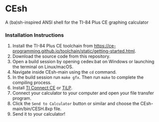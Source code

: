 # CEsh
A (ba)sh-inspired ANSI shell for the TI-84 Plus CE graphing calculator




### Installation Instructions
  1. Install the TI-84 Plus CE toolchain from https://ce-programming.github.io/toolchain/static/getting-started.html.
  2. Download the source code from this repository.
  3. Open a build session by opening cedev.bat on Windows or launching the terminal on Linux/macOS.
  4. Navigate inside CEsh-main using the `cd` command.
  5. In the build session run `make gfx`. Then run `make` to complete the compiling process.
  6. Install [TI Connect CE](https://education.ti.com/en/software/details/en/CA9C74CAD02440A69FDC7189D7E1B6C2/swticonnectcesoftware) or [TiLP](http://lpg.ticalc.org/prj_tilp/).
  7. Connect your calculator to your computer and open your file transfer program.
  8. Click the `Send to Calculator` button or similar and choose the CEsh-main/bin/CESH.8xp file.
  9. Send it to your calculator!
     

